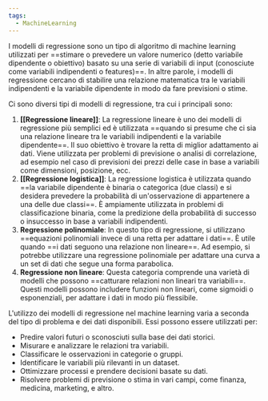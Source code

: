 ```yaml
---
tags:
  - MachineLearning
---
```

I modelli di regressione sono un tipo di algoritmo di machine learning utilizzati per ==stimare o prevedere un valore numerico (detto variabile dipendente o obiettivo) basato su una serie di variabili di input (conosciute come variabili indipendenti o features)==.
In altre parole, i modelli di regressione cercano di stabilire una relazione matematica tra le variabili indipendenti e la variabile dipendente in modo da fare previsioni o stime.

Ci sono diversi tipi di modelli di regressione, tra cui i principali sono:

1. **[[Regressione lineare]]**: La regressione lineare è uno dei modelli di regressione più semplici ed è utilizzata ==quando si presume che ci sia una relazione lineare tra le variabili indipendenti e la variabile dipendente==. Il suo obiettivo è trovare la retta di miglior adattamento ai dati. Viene utilizzata per problemi di previsione o analisi di correlazione, ad esempio nel caso di previsioni dei prezzi delle case in base a variabili come dimensioni, posizione, ecc.
2. **[[Regressione logistica]]**: La regressione logistica è utilizzata quando ==la variabile dipendente è binaria o categorica (due classi) e si desidera prevedere la probabilità di un'osservazione di appartenere a una delle due classi==. È ampiamente utilizzata in problemi di classificazione binaria, come la predizione della probabilità di successo o insuccesso in base a variabili indipendenti.
3. **Regressione polinomiale**: In questo tipo di regressione, si utilizzano ==equazioni polinomiali invece di una retta per adattare i dati==. È utile quando ==i dati seguono una relazione non lineare==. Ad esempio, si potrebbe utilizzare una regressione polinomiale per adattare una curva a un set di dati che segue una forma parabolica.
4. **Regressione non lineare**: Questa categoria comprende una varietà di modelli che possono ==catturare relazioni non lineari tra variabili==. Questi modelli possono includere funzioni non lineari, come sigmoidi o esponenziali, per adattare i dati in modo più flessibile.

L'utilizzo dei modelli di regressione nel machine learning varia a seconda del tipo di problema e dei dati disponibili. Essi possono essere utilizzati per:

- Predire valori futuri o sconosciuti sulla base dei dati storici.
- Misurare e analizzare le relazioni tra variabili.
- Classificare le osservazioni in categorie o gruppi.
- Identificare le variabili più rilevanti in un dataset.
- Ottimizzare processi e prendere decisioni basate su dati.
- Risolvere problemi di previsione o stima in vari campi, come finanza, medicina, marketing, e altro.